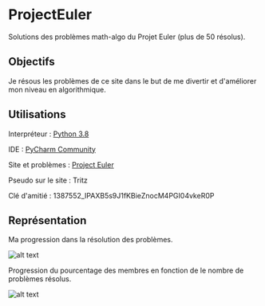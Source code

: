 # ProjectEuler

Solutions des problèmes math-algo du Projet Euler (plus de 50 résolus).

## Objectifs

Je résous les problèmes de ce site dans le but de me divertir et d'améliorer mon niveau en algorithmique.

## Utilisations

Interpréteur : [Python 3.8](https://www.python.org/downloads/)

IDE : [PyCharm Community](https://www.jetbrains.com/fr-fr/pycharm/download/#section=windows)

Site et problèmes : [Project Euler](https://projecteuler.net)

Pseudo sur le site : Tritz

Clé d'amitié : 1387552_IPAXB5s9J1fKBieZnocM4PGI04vkeR0P

## Représentation

Ma progression dans la résolution des problèmes.

![alt text](https://github.com/TritzA/ProjectEuler/blob/master/images/progression.png)

Progression du pourcentage des membres en fonction de le nombre de problèmes résolus.

![alt text](https://github.com/TritzA/ProjectEuler/blob/master/images/comparaison.png)
